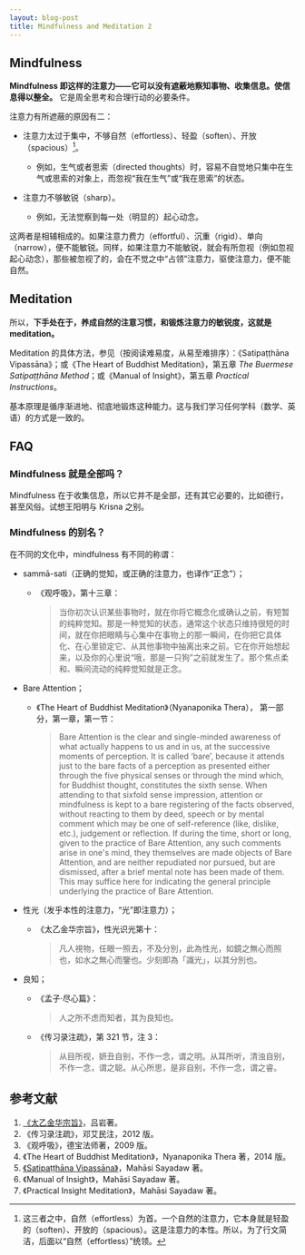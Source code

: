 ```yaml
---
layout: blog-post
title: Mindfulness and Meditation 2
---
```


## Mindfulness

**Mindfulness 即这样的注意力——它可以没有遮蔽地察知事物、收集信息。使信息得以整全。** 它是周全思考和合理行动的必要条件。

注意力有所遮蔽的原因有二：

- 注意力太过于集中，不够自然（effortless）、轻盈（soften）、开放（spacious）[^effortless]。

  - 例如，生气或者思索（directed thoughts）时，容易不自觉地只集中在生气或思索的对象上，而忽视“我在生气”或“我在思索”的状态。

- 注意力不够敏锐（sharp）。

  - 例如，无法觉察到每一处（明显的）起心动念。

这两者是相辅相成的。如果注意力费力（effortful）、沉重（rigid）、单向（narrow），便不能敏锐。同样，如果注意力不能敏锐，就会有所忽视（例如忽视起心动念），那些被忽视了的，会在不觉之中“占领”注意力，驱使注意力，便不能自然。

## Meditation

所以，**下手处在于，养成自然的注意习惯，和锻炼注意力的敏锐度，这就是 meditation。**

Meditation 的具体方法，参见（按阅读难易度，从易至难排序）：《Satipaṭṭhāna Vipassāna》；或《The Heart of Buddhist Meditation》，第五章 _The Buermese Satipaṭṭhāna Method_；或《Manual of Insight》，第五章 _Practical Instructions_。

基本原理是循序渐进地、彻底地锻炼这种能力。这与我们学习任何学科（数学、英语）的方式是一致的。

## FAQ

### Mindfulness 就是全部吗？

Mindfulness 在于收集信息，所以它并不是全部，还有其它必要的，比如德行，甚至风俗。试想王阳明与 Krisna 之别。

### Mindfulness 的别名？

在不同的文化中，mindfulness 有不同的称谓：

- sammā-sati（正确的觉知，或正确的注意力，也译作“正念”）；

  - 《观呼吸》，第十三章：

    > 当你初次认识某些事物时，就在你将它概念化或确认之前，有短暂的纯粹觉知。那是一种觉知的状态，通常这个状态只维持很短的时间，就在你把眼睛与心集中在事物上的那一瞬间，在你把它具体化、在心里锁定它、从其他事物中抽离出来之前。它在你开始想起来，以及你的心里说“哦，那是一只狗”之前就发生了。那个焦点柔和、瞬间流动的纯粹觉知就是正念。

- Bare Attention；

  - 《The Heart of Buddhist Meditation》（Nyanaponika Thera）， 第一部分，第一章，第一节：

    > Bare Attention is the clear and single-minded awareness of what actually happens to us and in us, at the successive moments of perception. It is called ‘bare’, because it attends just to the bare facts of a perception as presented either through the five physical senses or through the mind which, for Buddhist thought, constitutes the sixth sense. When attending to that sixfold sense impression, attention or mindfulness is kept to a bare registering of the facts observed, without reacting to them by deed, speech or by mental comment which may be one of self-reference (like, dislike, etc.), judgement or reflection. If during the time, short or long, given to the practice of Bare Attention, any such comments arise in one's mind, they themselves are made objects of Bare Attention, and are neither repudiated nor pursued, but are dismissed, after a brief mental note has been made of them. This may suffice here for indicating the general principle underlying the practice of Bare Attention.

- 性光（发乎本性的注意力，“光”即注意力）；

  - 《太乙金华宗旨》，性光识光第十：

    > 凡人視物，任眼一照去，不及分別，此為性光，如鏡之無心而照也，如水之無心而鑒也。少刻即為「識光」，以其分別也。

- 良知；

  - 《孟子·尽心篇》：

    > 人之所不虑而知者，其为良知也。

  - 《传习录注疏》，第 321 节，注 3：

    > 从目所视，妍丑自别，不作一念，谓之明。从耳所听，清浊自别，不作一念，谓之聪。从心所思，是非自别，不作一念，谓之睿。

## 参考文献

1. [《太乙金华宗旨》](https://ctext.org/wiki.pl?if=gb&res=546934)，吕岩著。
1. 《传习录注疏》，邓艾民注，2012 版。
1. 《观呼吸》，德宝法师著，2009 版。
1. 《The Heart of Buddhist Meditation》，Nyanaponika Thera 著，2014 版。
1. [《Satipaṭṭhāna Vipassāna》](https://www.accesstoinsight.org/lib/authors/mahasi/wheel370.html#circle=on)，Mahāsi Sayadaw 著。
1. 《Manual of Insight》，Mahāsi Sayadaw 著。
1. 《Practical Insight Meditation》，Mahāsi Sayadaw 著。

[^effortless]: 这三者之中，自然（effortless）为首。一个自然的注意力，它本身就是轻盈的（soften）、开放的（spacious）。这是注意力的本性。所以，为了行文简洁，后面以“自然（effortless）”统领。
